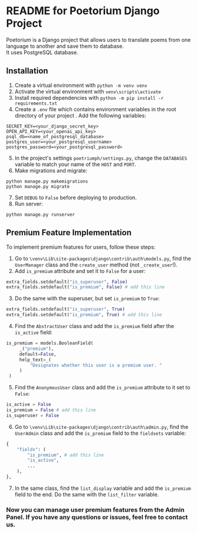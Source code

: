# README for Poetorium Django Project
Poetorium is a Django project that allows users to translate poems from one language to another and save them to database.<br>
It uses PostgreSQL database.
## Installation
1. Create a virtual environment with `python -m venv venv`
1. Activate the virtual environment with `venv\scripts\activate`
1. Install required dependencies with `python -m pip install -r requirements.txt`
1. Create a `.env` file which contains environment variables in the root directory of your project . Add the following variables:
```
SECRET_KEY=<your_django_secret_key>
OPEN_API_KEY=<your_openai_api_key>
psql_db=<name_of_postgresql_database>
postgres_user=<your_postgresql_username>
postgres_password=<your_postgresql_password>
```
5. In the project's settings `poetriumph/settings.py`, change the `DATABASES` variable to match your name of the `HOST` and `PORT`.
1. Make migrations and migrate:
```
python manage.py makemigrations
python manage.py migrate
```
7. Set `DEBUG` to `False` before deploying to production.
8. Run server:
```
python manage.py runserver
```

## Premium Feature Implementation
To implement premium features for users, follow these steps:
1. Go to `\venv\Lib\site-packages\django\contrib\auth\models.py`, find the `UserManager` class and the `create_user` method (not `_create_user`!).
1. Add `is_premium` attribute and set it to `False` for a user:
```python
extra_fields.setdefault("is_superuser", False)
extra_fields.setdefault("is_premium", False) # add this line
```
3. Do the same with the superuser, but set `is_premium` to `True`:
```python
extra_fields.setdefault("is_superuser", True)
extra_fields.setdefault("is_premium", True) # add this line
```
4. Find the `AbstractUser` class and add the `is_premium` field after the `is_active` field:
```python
is_premium = models.BooleanField(
     _("premium"),
     default=False,
     help_text=_(
         "Designates whether this user is a premium user. "
     )
 )
```
5. Find the `AnonymousUser` class and add the `is_premium` attribute to it set to `False`:
```python
is_active = False
is_premium = False # add this line
is_superuser = False
```
6. Go to `\venv\Lib\site-packages\django\contrib\auth\admin.py`, find the `UserAdmin` class and add the `is_premium` field to the `fieldsets` variable:
```python
{
    "fields": (
        "is_premium", # add this line
        "is_active",
        ...
    ),
},
```
7. In the same class, find the `list_display` variable and add the `is_premium` field to the end. Do the same with the `list_filter` variable.

### Now you can manage user premium features from the Admin Panel. If you have any questions or issues, feel free to contact us.